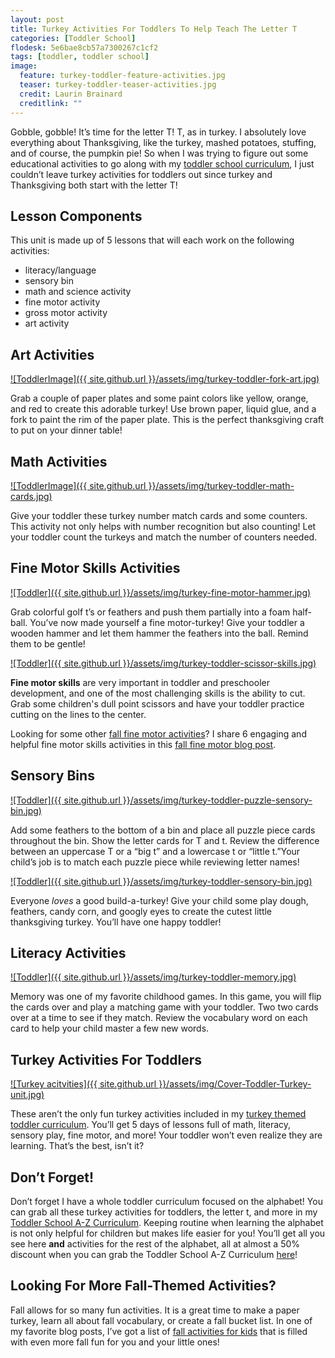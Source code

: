 ```yaml
---
layout: post
title: Turkey Activities For Toddlers To Help Teach The Letter T
categories: [Toddler School]
flodesk: 5e6bae8cb57a7300267c1cf2
tags: [toddler, toddler school]
image:
  feature: turkey-toddler-feature-activities.jpg
  teaser: turkey-toddler-teaser-activities.jpg
  credit: Laurin Brainard
  creditlink: ""
---
```

Gobble, gobble! It’s time for the letter T! T, as in turkey. I absolutely love everything about Thanksgiving, like the turkey, mashed potatoes, stuffing, and of course, the pumpkin pie! So when I was trying to figure out some educational activities to go along with my [toddler school curriculum](https://www.teacherspayteachers.com/Product/Toddler-Activities-Lesson-Plans-Tot-School-Curriculum-Homeschool-Preschool-4296281?utm_source=PB%20Blog&utm_campaign=Toddler%20Bundle%20Upsell), I just couldn’t leave turkey activities for toddlers out since turkey and Thanksgiving both start with the letter T!

## Lesson Components 
This unit is made up of 5 lessons that will each work on the following activities:
- literacy/language 
- sensory bin 
- math and science activity 
- fine motor activity 
- gross motor activity 
- art activity 

## Art Activities 

[![ToddlerImage]({{ site.github.url }}/assets/img/turkey-toddler-fork-art.jpg)](https://www.teacherspayteachers.com/Product/Toddler-Activities-Lesson-Plans-Turkey-Preschool-Curriculum-Letter-T-4199735?utm_source=PB%20Blog&utm_campaign=Turkey%20Toddler%20Post)

Grab a couple of paper plates and some paint colors like yellow, orange, and red to create this adorable turkey! Use brown paper, liquid glue, and a fork to paint the rim of the paper plate. This is the perfect thanksgiving craft to put on your dinner table!

## Math Activities

[![ToddlerImage]({{ site.github.url }}/assets/img/turkey-toddler-math-cards.jpg)](https://www.teacherspayteachers.com/Product/Toddler-Activities-Lesson-Plans-Turkey-Preschool-Curriculum-Letter-T-4199735?utm_source=PB%20Blog&utm_campaign=Turkey%20Toddler%20Post)

Give your toddler these turkey number match cards and some counters. This activity not only helps with number recognition but also counting! Let your toddler count the turkeys and match the number of counters needed.

## Fine Motor Skills Activities 

[![Toddler]({{ site.github.url }}/assets/img/turkey-fine-motor-hammer.jpg)](https://www.teacherspayteachers.com/Product/Toddler-Activities-Lesson-Plans-Turkey-Preschool-Curriculum-Letter-T-4199735?utm_source=PB%20Blog&utm_campaign=Turkey%20Toddler%20Post)

Grab colorful golf t’s or feathers and push them partially into a foam half-ball. You’ve now made yourself a fine motor-turkey! Give your toddler a wooden hammer and let them hammer the feathers into the ball. Remind them to be gentle! 

[![Toddler]({{ site.github.url }}/assets/img/turkey-toddler-scissor-skills.jpg)](https://www.teacherspayteachers.com/Product/Toddler-Activities-Lesson-Plans-Turkey-Preschool-Curriculum-Letter-T-4199735?utm_source=PB%20Blog&utm_campaign=Turkey%20Toddler%20Post)

**Fine motor skills** are very important in toddler and preschooler development, and one of the most challenging skills is the ability to cut. Grab some children's dull point scissors and have your toddler practice cutting on the lines to the center. 

Looking for some other [fall fine motor activities](https://www.teacherspayteachers.com/Product/Fall-Fine-Motor-Skills-Activities-Hole-Punch-Tracing-Prewriting-Playdough-More-8039943?utm_source=PB%20Blog&utm_campaign=Fall%20Fine%20Motor%20-%20Turkey%20Toddler%20Blog)? I share 6 engaging and helpful fine motor skills activities in this [fall fine motor blog post](https://theprimarybrain.com/fine%20motor%20activities/2022/09/06/Fall-Fine-Motor-Activities/).

## Sensory Bins 

[![Toddler]({{ site.github.url }}/assets/img/turkey-toddler-puzzle-sensory-bin.jpg)](https://www.teacherspayteachers.com/Product/Toddler-Activities-Lesson-Plans-Turkey-Preschool-Curriculum-Letter-T-4199735?utm_source=PB%20Blog&utm_campaign=Turkey%20Toddler%20Post)

Add some feathers to the bottom of a bin and place all puzzle piece cards throughout the bin. Show the letter cards for T and t. Review the difference between an uppercase T or a “big t” and a lowercase t or “little t.”Your child’s job is to match each puzzle piece while reviewing letter names!

[![Toddler]({{ site.github.url }}/assets/img/turkey-toddler-sensory-bin.jpg)](https://www.teacherspayteachers.com/Product/Toddler-Activities-Lesson-Plans-Turkey-Preschool-Curriculum-Letter-T-4199735?utm_source=PB%20Blog&utm_campaign=Turkey%20Toddler%20Post)

Everyone _loves_ a good build-a-turkey! Give your child some play dough, feathers, candy corn, and googly eyes to create the cutest little thanksgiving turkey. You’ll have one happy toddler!

## Literacy Activities

[![Toddler]({{ site.github.url }}/assets/img/turkey-toddler-memory.jpg)](https://www.teacherspayteachers.com/Product/Toddler-Activities-Lesson-Plans-Turkey-Preschool-Curriculum-Letter-T-4199735?utm_source=PB%20Blog&utm_campaign=Turkey%20Toddler%20Post)

Memory was one of my favorite childhood games. In this game, you will flip the cards over and play a matching game with your toddler. Two two cards over at a time to see if they match. Review the vocabulary word on each card to help your child master a few new words.

## Turkey Activities For Toddlers

[![Turkey acitvities]({{ site.github.url }}/assets/img/Cover-Toddler-Turkey-unit.jpg)](https://www.teacherspayteachers.com/Product/Toddler-Activities-Lesson-Plans-Turkey-Preschool-Curriculum-Letter-T-4199735?utm_source=PB%20Blog&utm_campaign=Turkey%20Toddler%20Post)

These aren’t the only fun turkey activities included in my [turkey themed toddler curriculum](https://www.teacherspayteachers.com/Product/-50-off-for-48-Hours-Toddler-School-Curriculum-Turkey-Themed-Lessons-4199735?utm_source=PB%20Blog&utm_campaign=Turkey%20Toddler%20Post). You’ll get 5 days of lessons full of math, literacy, sensory play, fine motor, and more! Your toddler won’t even realize they are learning. That’s the best, isn’t it? 

## Don’t Forget!

Don’t forget I have a whole toddler curriculum focused on the alphabet! You can grab all these turkey activities for toddlers, the letter t, and more in my [Toddler School A-Z Curriculum](https://www.teacherspayteachers.com/Product/Toddler-Activities-Lesson-Plans-Tot-School-Curriculum-Homeschool-Preschool-4296281?utm_source=PB%20Blog&utm_campaign=Toddler%20Bundle%20Upsell). Keeping routine when learning the alphabet is not only helpful for children but makes life easier for you! You’ll get all you see here **and** activities for the rest of the alphabet, all at almost a 50% discount when you can grab the Toddler School A-Z Curriculum [here](https://www.teacherspayteachers.com/Product/Toddler-Activities-Lesson-Plans-Tot-School-Curriculum-Homeschool-Preschool-4296281?utm_source=PB%20Blog&utm_campaign=Toddler%20Bundle%20Upsell)!

## Looking For More Fall-Themed Activities?

Fall allows for so many fun activities. It is a great time to make a paper turkey, learn all about fall vocabulary, or create a fall bucket list. In one of my favorite blog posts, I’ve got a list of [fall activities for kids](https://theprimarybrain.com/fall/2019/09/25/Favorite-Fall-Activities/) that is filled with even more fall fun for you and your little ones! 
